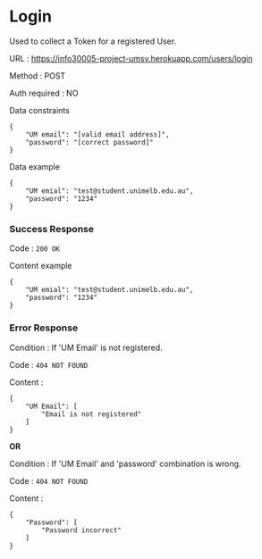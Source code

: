 # Login

Used to collect a Token for a registered User.

URL : https://info30005-project-umsv.herokuapp.com/users/login


Method : POST

Auth required : NO

Data constraints

    {
        "UM email": "[valid email address]",
        "password": "[correct password]"
    }
Data example

    {
        "UM emial": "test@student.unimelb.edu.au",
        "password": "1234"
    }


### Success Response

Code : `200 OK`

Content example

    {
        "UM emial": "test@student.unimelb.edu.au",
        "password": "1234"
    }

### Error Response

Condition : If 'UM Email' is not registered.

Code : `404 NOT FOUND`

Content :

    {
        "UM Email": [
            "Email is not registered"
        ]
    }
   
**OR**

Condition : If 'UM Email' and 'password' combination is wrong.

Code : `404 NOT FOUND`

Content :

    {
        "Password": [
            "Password incorrect"
        ]
    }
